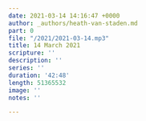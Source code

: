 ```yaml
---
date: 2021-03-14 14:16:47 +0000
author: _authors/heath-van-staden.md
part: 0
file: "/2021/2021-03-14.mp3"
title: 14 March 2021
scripture: ''
description: ''
series: ''
duration: '42:48'
length: 51365532
image: ''
notes: ''

---
```

